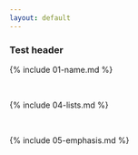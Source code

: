 ```yaml
---
layout: default
---
```

### Test header
{% include 01-name.md %}


<br>

{% include 04-lists.md %}

<br>

{% include 05-emphasis.md %}